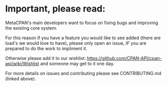 # Important, please read:

MetaCPAN's main developers want to focus on fixing bugs and improving the existing core system.

For this reason if you have a feature you would like to see added (there are load's we would love to have), please only open an issue, _IF_ you are prepared to do the work to impliment it.

Otherwise please add it to our wishlist: https://github.com/CPAN-API/cpan-api/wiki/Wishlist and someone may get to it one day.

For more details on issues and contributing please see CONTRIBUTING.md (linked above).
